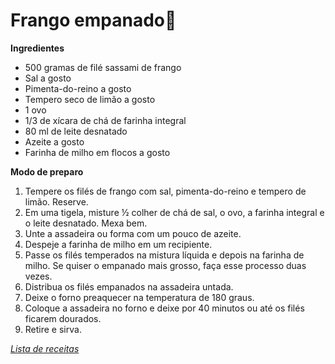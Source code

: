 # Frango empanado:poultry_leg:

**Ingredientes**

- 500 gramas de filé sassami de frango
- Sal a gosto
- Pimenta-do-reino a gosto
- Tempero seco de limão a gosto
- 1 ovo
- 1/3 de xícara de chá de farinha integral
- 80 ml de leite desnatado
- Azeite a gosto
- Farinha de milho em flocos a gosto

**Modo de preparo**

1. Tempere os filés de frango com sal, pimenta-do-reino e tempero de limão. Reserve.
2. Em uma tigela, misture ½ colher de chá de sal, o ovo, a farinha integral e o leite desnatado. Mexa bem.
3. Unte a assadeira ou forma com um pouco de azeite.
4. Despeje a farinha de milho em um recipiente.
5. Passe os filés temperados na mistura líquida e depois na farinha de milho. Se quiser o empanado mais grosso, faça esse processo duas vezes.
6. Distribua os filés empanados na assadeira untada.
7. Deixe o forno preaquecer na temperatura de 180 graus.
8. Coloque a assadeira no forno e deixe por 40 minutos ou até os filés ficarem dourados.
9. Retire e sirva.


_[Lista de receitas](livro-receitas/README.md)_
